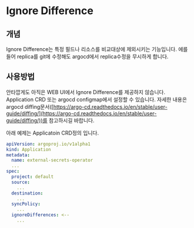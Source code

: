 # Ignore Difference

## 개념&#x20;

Ignore Difference는 특정 필드나 리소스를 비교대상에 제외시키는 기능입니다. 에를 들어 replica를 git에 수정해도 argocd에서 replica수정을 무시하게 합니다.



## 사용방법

안타깝게도 아직은 WEB UI에서 Ignore Difference를 제공하지 않습니다. Application CRD 또는 argocd configmap에서 설정할 수 있습니다. 자세한 내용은 argocd diffing문서([https://argo-cd.readthedocs.io/en/stable/user-guide/diffing/](https://argo-cd.readthedocs.io/en/stable/user-guide/diffing/))를 참고하시길 바랍니다.



아래 예제는 Applicatoin CRD정의 입니다.

```yaml
apiVersion: argoproj.io/v1alpha1
kind: Application
metadata:
  name: external-secrets-operator
  ...
spec:
  project: default
  source:
    ...
  destination:
    ...
  syncPolicy:
    ...
  ignoreDifferences: <--
    ...
```
